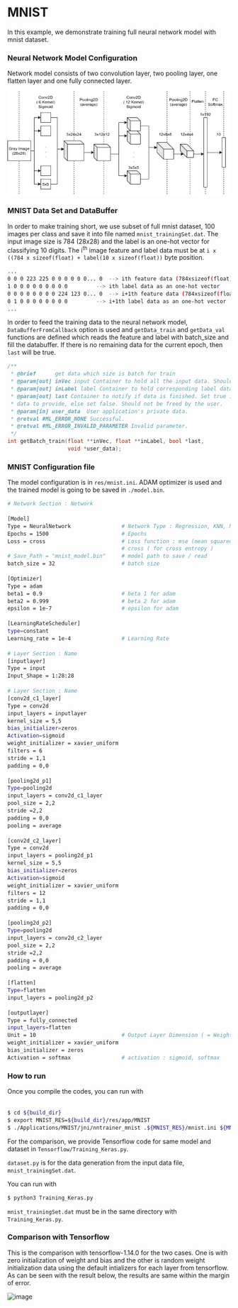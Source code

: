 # MNIST

In this example, we demonstrate training full neural network model with mnist dataset.

### Neural Network Model Configuration
Network model consists of two convolution layer, two pooling layer, one flatten layer and one fully connected layer.

![MNIST Model](/docs/images/mnist_model.png?raw=true)

### MNIST Data Set and DataBuffer
In order to make training short, we use subset of full mnist dataset, 100 images per class and save it into file named ```mnist_trainingSet.dat```. The input image size is 784 (28x28) and the label is an one-hot vector for classifying 10 digits. The i<sup>th</sup> image feature and label data must be at ```i x ((784 x sizeof(float) + label(10 x sizeof(float))``` byte position.

``` bash
...
0 0 0 223 225 0 0 0 0 0 0... 0  --> ith feature data (784xsizeof(float))
1 0 0 0 0 0 0 0 0 0         --> ith label data as an one-hot vector
0 0 0 0 0 0 0 0 224 123 0... 0  --> i+1th feature data (784xsizeof(float))
0 1 0 0 0 0 0 0 0 0         --> i+1th label data as an one-hot vector
...

```

In order to feed the training data to the neural network model, ```DataBufferFromCallback``` option is used and ```getData_train``` and ```getData_val``` functions are defined which reads the feature and label with batch_size and fill the databuffer. If there is no remaining data for the current epoch, then ```last``` will be true.

``` c++
/**
 * @brief      get data which size is batch for train
 * @param[out] inVec input Container to hold all the input data. Should not be freed by the user
 * @param[out] inLabel label Container to hold corresponding label data. Should not be freed by the user.
 * @param[out] last Container to notify if data is finished. Set true if no more
 * data to provide, else set false. Should not be freed by the user.
 * @param[in] user_data  User application's private data.
 * @retval #ML_ERROR_NONE Successful.
 * @retval #ML_ERROR_INVALID_PARAMETER Invalid parameter.
 */
int getBatch_train(float **inVec, float **inLabel, bool *last,
                   void *user_data);
```

### MNIST Configuration file
The model configuration is in ```res/mnist.ini```. ADAM optimizer is used and the trained model is going to be saved in ```./model.bin```.

``` bash
# Network Section : Network

[Model]
Type = NeuralNetwork                # Network Type : Regression, KNN, NeuralNetwork
Epochs = 1500                       # Epochs
Loss = cross                        # Loss function : mse (mean squared error)
                                    # cross ( for cross entropy )
# Save_Path = "mnist_model.bin"     # model path to save / read
batch_size = 32                     # batch size

[Optimizer]
Type = adam
beta1 = 0.9                         # beta 1 for adam
beta2 = 0.999                       # beta 2 for adam
epsilon = 1e-7                      # epsilon for adam

[LearningRateScheduler]
type=constant
Learning_rate = 1e-4                # Learning Rate

# Layer Section : Name
[inputlayer]
Type = input
Input_Shape = 1:28:28

# Layer Section : Name
[conv2d_c1_layer]
Type = conv2d
input_layers = inputlayer
kernel_size = 5,5
bias_initializer=zeros
Activation=sigmoid
weight_initializer = xavier_uniform
filters = 6
stride = 1,1
padding = 0,0

[pooling2d_p1]
Type=pooling2d
input_layers = conv2d_c1_layer
pool_size = 2,2
stride =2,2
padding = 0,0
pooling = average

[conv2d_c2_layer]
Type = conv2d
input_layers = pooling2d_p1
kernel_size = 5,5
bias_initializer=zeros
Activation=sigmoid
weight_initializer = xavier_uniform
filters = 12
stride = 1,1
padding = 0,0

[pooling2d_p2]
Type=pooling2d
input_layers = conv2d_c2_layer
pool_size = 2,2
stride =2,2
padding = 0,0
pooling = average

[flatten]
Type=flatten
input_layers = pooling2d_p2

[outputlayer]
Type = fully_connected
input_layers=flatten
Unit = 10                           # Output Layer Dimension ( = Weight Width )
weight_initializer = xavier_uniform
bias_initializer = zeros
Activation = softmax                # activation : sigmoid, softmax

```

### How to run
Once you compile the codes, you can run with

``` bash

$ cd ${build_dir}
$ export MNIST_RES=${build_dir}/res/app/MNIST
$ ./Applications/MNIST/jni/nntrainer_mnist .${MNIST_RES}/mnist.ini ${MNIST_RES}/mnist_trainingSet.dat
```

For the comparison, we provide Tensorflow code for same model and dataset in ```Tensorflow/Training_Keras.py```.

```dataset.py``` is for the data generation from the input data file, ```mnist_trainingSet.dat```.


You can run with

``` bash
$ python3 Training_Keras.py
```

```mnist_trainingSet.dat``` must be in the same directory with ```Training_Keras.py```.


### Comparison with Tensorflow
This is the comparison with tensorflow-1.14.0 for the two cases. One is with zero initialization of weight and bias and the other is random weight initialization data using the default intializers for each layer from tensorflow. As can be seen with the result below, the results are same within the margin of error.

![image](/docs/images/image2020-9-1_8-23-40.png?raw=true)
